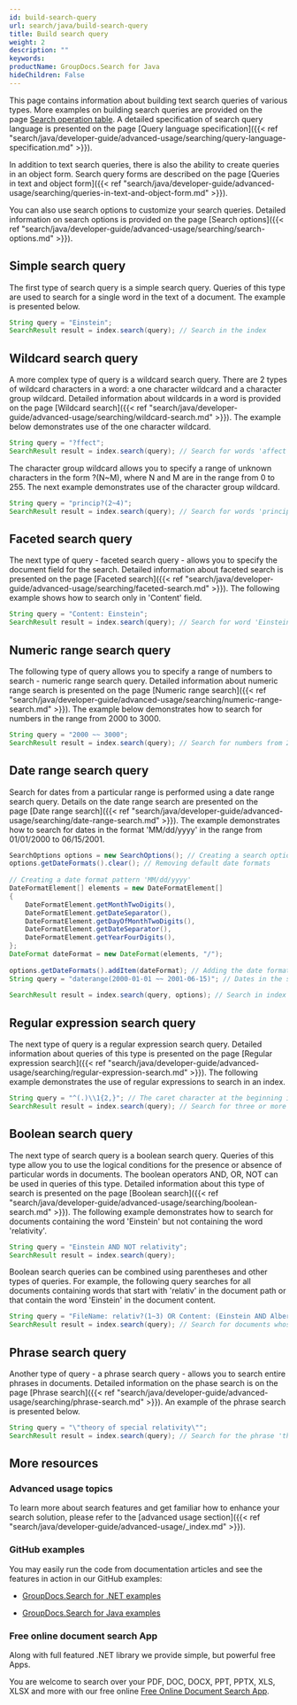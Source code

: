 ```yaml
---
id: build-search-query
url: search/java/build-search-query
title: Build search query
weight: 2
description: ""
keywords: 
productName: GroupDocs.Search for Java
hideChildren: False
---
```

This page contains information about building text search queries of various types. More examples on building search queries are provided on the page [Search operation table](Search%2Boperation%2Btable.html). A detailed specification of search query language is presented on the page [Query language specification]({{< ref "search/java/developer-guide/advanced-usage/searching/query-language-specification.md" >}}).

In addition to text search queries, there is also the ability to create queries in an object form. Search query forms are described on the page [Queries in text and object form]({{< ref "search/java/developer-guide/advanced-usage/searching/queries-in-text-and-object-form.md" >}}).

You can also use search options to customize your search queries. Detailed information on search options is provided on the page [Search options]({{< ref "search/java/developer-guide/advanced-usage/searching/search-options.md" >}}).

## Simple search query

The first type of search query is a simple search query. Queries of this type are used to search for a single word in the text of a document. The example is presented below.



```java
String query = "Einstein";
SearchResult result = index.search(query); // Search in the index
```

## Wildcard search query

A more complex type of query is a wildcard search query. There are 2 types of wildcard characters in a word: a one character wildcard and a character group wildcard. Detailed information about wildcards in a word is provided on the page [Wildcard search]({{< ref "search/java/developer-guide/advanced-usage/searching/wildcard-search.md" >}}). The example below demonstrates use of the one character wildcard.



```java
String query = "?ffect";
SearchResult result = index.search(query); // Search for words 'affect', 'effect', ets.
```

The character group wildcard allows you to specify a range of unknown characters in the form ?(N~M), where N and M are in the range from 0 to 255. The next example demonstrates use of the character group wildcard.



```java
String query = "princip?(2~4)";
SearchResult result = index.search(query); // Search for words 'principal', 'principle', 'principles', 'principally', ets.
```

## Faceted search query

The next type of query - faceted search query - allows you to specify the document field for the search. Detailed information about faceted search is presented on the page [Faceted search]({{< ref "search/java/developer-guide/advanced-usage/searching/faceted-search.md" >}}). The following example shows how to search only in 'Content' field.



```java
String query = "Content: Einstein";
SearchResult result = index.search(query); // Search for word 'Einstein' only in 'Content' field
```

## Numeric range search query

The following type of query allows you to specify a range of numbers to search - numeric range search query. Detailed information about numeric range search is presented on the page [Numeric range search]({{< ref "search/java/developer-guide/advanced-usage/searching/numeric-range-search.md" >}}). The example below demonstrates how to search for numbers in the range from 2000 to 3000.



```java
String query = "2000 ~~ 3000";
SearchResult result = index.search(query); // Search for numbers from 2000 to 3000
```

## Date range search query

Search for dates from a particular range is performed using a date range search query. Details on the date range search are presented on the page [Date range search]({{< ref "search/java/developer-guide/advanced-usage/searching/date-range-search.md" >}}). The example demonstrates how to search for dates in the format 'MM/dd/yyyy' in the range from 01/01/2000 to 06/15/2001.



```java
SearchOptions options = new SearchOptions(); // Creating a search options object
options.getDateFormats().clear(); // Removing default date formats
 
// Creating a date format pattern 'MM/dd/yyyy'
DateFormatElement[] elements = new DateFormatElement[]
{
    DateFormatElement.getMonthTwoDigits(),
    DateFormatElement.getDateSeparator(),
    DateFormatElement.getDayOfMonthTwoDigits(),
    DateFormatElement.getDateSeparator(),
    DateFormatElement.getYearFourDigits(),
};
DateFormat dateFormat = new DateFormat(elements, "/");
 
options.getDateFormats().addItem(dateFormat); // Adding the date format pattern to the date format collection
String query = "daterange(2000-01-01 ~~ 2001-06-15)"; // Dates in the search query are always specified in the format 'yyyy-MM-dd'
 
SearchResult result = index.search(query, options); // Search in index
```

## Regular expression search query

The next type of query is a regular expression search query. Detailed information about queries of this type is presented on the page [Regular expression search]({{< ref "search/java/developer-guide/advanced-usage/searching/regular-expression-search.md" >}}). The following example demonstrates the use of regular expressions to search in an index.



```java
String query = "^(.)\\1{2,}"; // The caret character at the beginning indicates that this is a regular expression search query
SearchResult result = index.search(query); // Search for three or more identical characters in a row
```

## Boolean search query

The next type of search query is a boolean search query. Queries of this type allow you to use the logical conditions for the presence or absence of particular words in documents. The boolean operators AND, OR, NOT can be used in queries of this type. Detailed information about this type of search is presented on the page [Boolean search]({{< ref "search/java/developer-guide/advanced-usage/searching/boolean-search.md" >}}). The following example demonstrates how to search for documents containing the word 'Einstein' but not containing the word 'relativity'.



```java
String query = "Einstein AND NOT relativity";
SearchResult result = index.search(query);
```

Boolean search queries can be combined using parentheses and other types of queries. For example, the following query searches for all documents containing words that start with 'relativ' in the document path or that contain the word 'Einstein' in the document content.



```java
String query = "FileName: relativ?(1~3) OR Content: (Einstein AND Albert)";
SearchResult result = index.search(query); // Search for documents whose paths contain 'relative', 'relativity', ets., or documents containing both 'Einstein' and 'Albert' in the content
```

## Phrase search query

Another type of query - a phrase search query - allows you to search entire phrases in documents. Detailed information on the phase search is on the page [Phrase search]({{< ref "search/java/developer-guide/advanced-usage/searching/phrase-search.md" >}}). An example of the phrase search is presented below.



```java
String query = "\"theory of special relativity\"";
SearchResult result = index.search(query); // Search for the phrase 'theory of special relativity'
```

## More resources

### Advanced usage topics

To learn more about search features and get familiar how to enhance your search solution, please refer to the [advanced usage section]({{< ref "search/java/developer-guide/advanced-usage/_index.md" >}}).

### GitHub examples

You may easily run the code from documentation articles and see the features in action in our GitHub examples:

*   [GroupDocs.Search for .NET examples](https://github.com/groupdocs-search/GroupDocs.Search-for-.NET)
    
*   [GroupDocs.Search for Java examples](https://github.com/groupdocs-search/GroupDocs.Search-for-Java)
    

### Free online document search App

Along with full featured .NET library we provide simple, but powerful free Apps.

You are welcome to search over your PDF, DOC, DOCX, PPT, PPTX, XLS, XLSX and more with our free online [Free Online Document Search App](https://products.groupdocs.app/search).

